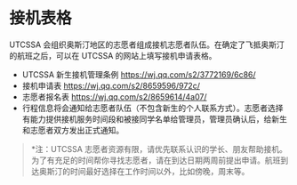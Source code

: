 # 接机表格

UTCSSA 会组织奥斯汀地区的志愿者组成接机志愿者队伍。在确定了飞抵奥斯汀的航班之后，可以在 UTCSSA 的网站上填写接机申请表格。

- UTCSSA 新生接机管理条例 https://wj.qq.com/s2/3772169/6c86/
- 接机申请表 https://wj.qq.com/s2/8659596/972c/
- 志愿者报名表 https://wj.qq.com/s2/8659614/4a07/
- 行程信息将会通知给志愿者队伍（不包含新生的个人联系方式）。志愿者选择有能力提供接机服务时间段和被接同学名单给管理员，管理员确认后，给新生和志愿者双方发出正式通知。

> \*注：UTCSSA 志愿者资源有限，请优先联系认识的学长、朋友帮助接机。为了有充足的时间帮你寻找志愿者，请在到达日期两周前提出申请。航班到达奥斯汀的时间最好选择在工作时间以外，比如傍晚，周末等。
